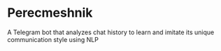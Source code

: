 # Perecmeshnik
 A Telegram bot that analyzes chat history to learn and imitate its unique communication style using NLP
